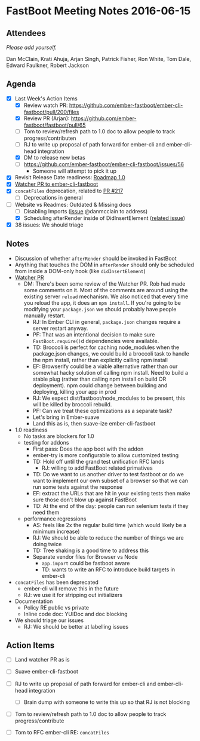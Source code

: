 # FastBoot Meeting Notes 2016-06-15

## Attendees

*Please add yourself.*

Dan McClain, Krati Ahuja, Arjan Singh, Patrick Fisher, Ron White, Tom
Dale, Edward Faulkner, Robert Jackson

## Agenda

- [x] Last Week's Action Items
    - [x] Review watch PR:
      https://github.com/ember-fastboot/ember-cli-fastboot/pull/200/files
    - [x] Review PR (Arjan):
      https://github.com/ember-fastboot/fastboot/pull/65
    - [ ] Tom to review/refresh path to 1.0 doc to allow people to track
      progress/contributen
    - [ ] RJ to write up proposal of path forward for ember-cli and
      ember-cli-head integration
    - [x] DM to release new betas
    - [ ] https://github.com/ember-fastboot/ember-cli-fastboot/issues/56
      - Someone will attempt to pick it up
- [x] Revisit Release Date readiness: [Roadmap 1.0](https://github.com/ember-fastboot/ember-cli-fastboot/issues/98)
- [x] [Watcher PR to ember-cli-fastboot](https://github.com/ember-fastboot/ember-cli-fastboot/pull/200/files)
- [x] `concatFiles` deprecation, related to [PR #217](https://github.com/ember-fastboot/ember-cli-fastboot/pull/217#issuecomment-226207533)
    - [ ] Deprecations in general
- [ ] Website vs Readmes: Outdated & Missing docs
    - [ ] Disabling Imports
      ([issue](https://github.com/ember-fastboot/ember-cli-fastboot/issues/57)
      @danmcclain to address)
    - [x] Scheduling afterRender inside of DidInsertElement ([related issue](https://github.com/ember-fastboot/ember-cli-fastboot/issues/207))
- [x] 38 issues: We should triage

## Notes

- Discussion of whether `afterRender` should be invoked in FastBoot
- Anything that touches the DOM in `afterRender` should only be
  scheduled from inside a DOM-only hook (like `didInsertElement`)
- [Watcher PR](https://github.com/ember-fastboot/ember-cli-fastboot/pull/200)
  - DM: There's been some review of the Watcher PR. Rob had made some
    comments on it. Most of the comments are around using the existing
    server `reload` mechanism. We also noticed that every time you reload
    the app, it does an `npm install`. If you're going to be modifying your
    `package.json` we should probably have people manually restart.
    - RJ: In Ember CLI in general, `package.json` changes require a
      server restart anyway.
    - PF: That was an intentional decision to make sure
      `FastBoot.require()`d dependencies were available.
    - TD: Broccoli is perfect for caching node_modules when the
      package.json changes, we could build a broccoli task to handle the
      npm install, rather than explicitly calling npm install
    - EF: Browserify could be a viable alternative rather than our
      somewhat hacky solution of calling npm install. Need to build a
      stable plug (rather than calling npm install on build OR deployment).
      npm could change between building and deploying, killing your app in
      prod
    - RJ: We expect dist/fastboot/node_modules to be present, this will
      be killed by broccoli rebuild.
    - PF: Can we treat these optimizations as a separate task?
    - Let's bring in Ember-suave
    - Land this as is, then suave-ize ember-cli-fastboot
- 1.0 readiness
   - No tasks are blockers for 1.0
   - testing for addons
     - First pass: Does the app boot with the addon
     - ember-try is more configurable to allow customized
       testing
     - TD: Hold off until the grand test unification RFC lands
       - RJ: willing to add FastBoot related primatives
     - TD: Do we want to us another driver to test fastboot or
       do we want to implement our own subset of a browser so
       that we can run some tests against the response
     - EF: extract the URLs that are hit in your existing tests
       then make sure those don't blow up against FastBoot
     - TD: At the end of the day: people can run selenium tests
       if they need them
   - performance regressions
     - AS: feels like 2x the regular build time (which would
       likely be a minimum increase)
     - RJ: We should be able to reduce the number of things we
       are doing twice
     - TD: Tree shaking is a good time to address this
     - Separate vendor files for Browser vs Node
       - `app.import` could be fastboot aware
       - TD: wants to write an RFC to introduce build
         targets in ember-cli
- `concatFiles` has been deprecated
  - ember-cli will remove this in the future
  - RJ: we use it for stripping out initializers
- Documentation
  - Policy RE public vs private
  - Inline code doc: YUIDoc and doc blocking
- We should triage our issues
  - RJ: We should be better at labelling issues

## Action Items

- [ ] Land watcher PR as is
- [ ] Suave ember-cli-fastboot
- [ ] RJ to write up proposal of path forward for ember-cli and
  ember-cli-head integration
    - [ ] Brain dump with someone to write this up so that RJ is not
      blocking
- [ ] Tom to review/refresh path to 1.0 doc to allow people to track
  progress/contribute
- [ ] Tom to RFC ember-cli RE: `concatFiles`

